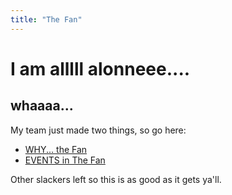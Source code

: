 ```yaml
---
title: "The Fan"
---
```


# I am alllll alonneee....
## whaaaa...



My team just made two things, so go here:

* [WHY... the Fan](http://www.reverbrva.com/thefan/fan_why)
* [EVENTS in The Fan](http://www.reverbrva.com/thefan/fan_events)

Other slackers left so this is as good as it gets ya'll.
